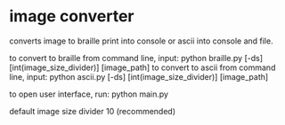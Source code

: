 # image converter

converts image to braille print into console or ascii into console and file.

to convert to braille from command line, input: python braille.py [-ds] [int(image_size_divider)] [image_path]
to convert to ascii from command line, input: python ascii.py [-ds] [int(image_size_divider)] [image_path]

to open user interface, run: python main.py

default image size divider 10 (recommended)
